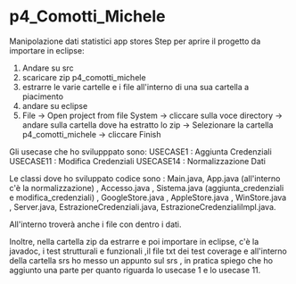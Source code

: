 # p4_Comotti_Michele
Manipolazione dati statistici app stores
Step per aprire il progetto da importare in eclipse:

1) Andare su src
2) scaricare zip p4_comotti_michele
3) estrarre le varie cartelle e i file all'interno di una sua cartella a piacimento
4) andare su eclipse
5) File -> Open project from file System -> cliccare sulla voce directory -> andare sulla cartella dove ha estratto lo zip -> Selezionare la cartella p4_comotti_michele -> cliccare Finish

Gli usecase che ho svilupppato sono:
USECASE1 : Aggiunta Credenziali
USECASE11 : Modifica Credenziali
USECASE14 : Normalizzazione Dati

Le classi dove ho sviluppato codice sono : Main.java, App.java (all'interno c'è la normalizzazione) , Accesso.java , Sistema.java (aggiunta_credenziali e modifica_credenziali) , GoogleStore.java , AppleStore.java , WinStore.java , Server.java, EstrazioneCredenziali.java, EstrazioneCredenzialiImpl.java.

All'interno troverà anche i file con dentro i dati.

Inoltre, nella cartella zip da estrarre e poi importare in eclipse, c'è la javadoc, i test strutturali e funzionali ,il file txt dei test coverage e all'interno della cartella srs ho messo un appunto sul srs , in pratica spiego che ho aggiunto una parte per quanto riguarda lo usecase 1 e lo usecase 11.

